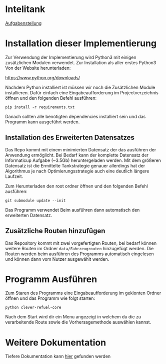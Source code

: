 # Intelitank

[Aufgabenstellung](intellitank.pdf)

# Installation dieser Implementierung

Zur Verwendung der Implementierung wird Python3 mit einigen zusätzlichen Modulen verwendet. Zur Installation als aller erstes Python3 Von der Website herunterladen:

https://www.python.org/downloads/

Nachdem Python installiert ist müssen wir noch die Zusätzlichen Module installieren. Dafür einfach eine Eingabeaufforderung im Projectverzeichnis öffnen und den folgenden Befehl ausführen:

`pip install -r requirements.txt`

Danach sollten alle benötigten dependencies installiert sein und das Programm kann ausgeführt werden.

## Installation des Erweiterten Datensatzes
Das Repo kommt mit einem minimierten Datensatz der das ausführen der Anwendung ermöglicht. Bei Bedarf kann der komplette Datensatz der Informaticup Aufgabe (~3.5Gb) heruntergeladen werden. Mit dem größeren Datensatz ist die Ermittelte Tankstrategie genauer allerdings hat der Algorithmus je nach Optimierungsstrategie auch eine deutlich längere Laufzeit.

Zum Herunterladen den root ordner öffnen und den folgenden Befehl ausführen:

`git submodule update --init`

Das Programm verwendet Beim ausführen dann automatisch den erweiterten Datensatz.

## Zusätzliche Routen hinzufügen
Das Repository kommt mit zwei vorgefertigten Routen, bei bedarf können weitere Routen im Ordner `data/Fahrzeugrouten` hinzugefügt werden. Die Routen werden beim ausführen des Programms automatisch eingelesen und können dann vom Nutzer ausgewählt werden.

# Programm Ausführen

Zum Staren des Programms eine Eingabeaufforderung im geklonten Ordner öffnen und das Programm wie folgt starten:

`python clever-refuel-core`

Nach dem Start wird dir ein Menu angezeigt in welchem du die zu verarbeitende Route sowie die Vorhersagemethode auswählen kannst.


# Weitere Dokumentation
Tiefere Dokumentation kann [hier](doc/index.md) gefunden werden


